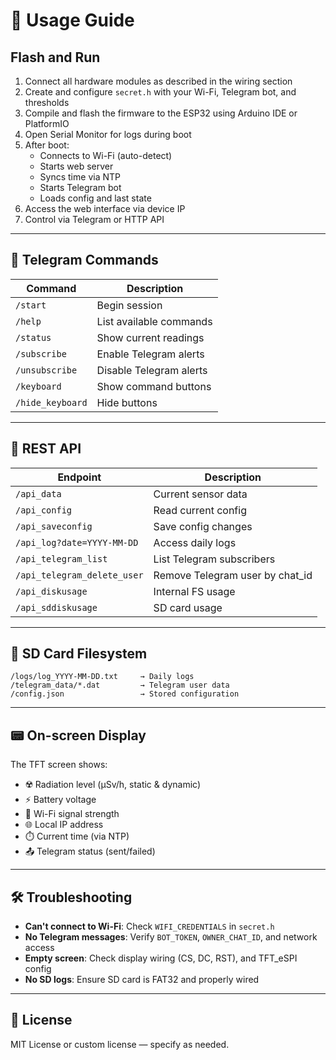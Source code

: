 # 🚀 Usage Guide

## Flash and Run

1. Connect all hardware modules as described in the wiring section
2. Create and configure `secret.h` with your Wi-Fi, Telegram bot, and thresholds
3. Compile and flash the firmware to the ESP32 using Arduino IDE or PlatformIO
4. Open Serial Monitor for logs during boot
5. After boot:
   - Connects to Wi-Fi (auto-detect)
   - Starts web server
   - Syncs time via NTP
   - Starts Telegram bot
   - Loads config and last state
6. Access the web interface via device IP
7. Control via Telegram or HTTP API

---

## 📲 Telegram Commands

| Command           | Description                     |
|-------------------|---------------------------------|
| `/start`          | Begin session                   |
| `/help`           | List available commands         |
| `/status`         | Show current readings           |
| `/subscribe`      | Enable Telegram alerts          |
| `/unsubscribe`    | Disable Telegram alerts         |
| `/keyboard`       | Show command buttons            |
| `/hide_keyboard`  | Hide buttons                    |

---

## 📡 REST API

| Endpoint                       | Description                          |
|--------------------------------|--------------------------------------|
| `/api_data`                    | Current sensor data                  |
| `/api_config`                  | Read current config                  |
| `/api_saveconfig`              | Save config changes                  |
| `/api_log?date=YYYY-MM-DD`     | Access daily logs                    |
| `/api_telegram_list`           | List Telegram subscribers            |
| `/api_telegram_delete_user`    | Remove Telegram user by chat_id      |
| `/api_diskusage`               | Internal FS usage                    |
| `/api_sddiskusage`             | SD card usage                        |

---

## 💾 SD Card Filesystem

```
/logs/log_YYYY-MM-DD.txt     → Daily logs  
/telegram_data/*.dat         → Telegram user data  
/config.json                 → Stored configuration  
```

---

## 📟 On-screen Display

The TFT screen shows:

- ☢️ Radiation level (µSv/h, static & dynamic)
- ⚡ Battery voltage
- 📶 Wi-Fi signal strength
- 🌐 Local IP address
- ⏱️ Current time (via NTP)
- 📤 Telegram status (sent/failed)

---

## 🛠 Troubleshooting

- **Can't connect to Wi-Fi**: Check `WIFI_CREDENTIALS` in `secret.h`
- **No Telegram messages**: Verify `BOT_TOKEN`, `OWNER_CHAT_ID`, and network access
- **Empty screen**: Check display wiring (CS, DC, RST), and TFT_eSPI config
- **No SD logs**: Ensure SD card is FAT32 and properly wired

---

## 📘 License

MIT License or custom license — specify as needed.
